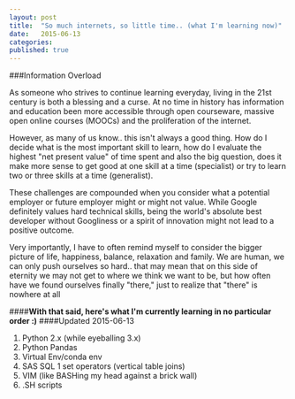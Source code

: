 ```yaml
---
layout: post
title:  "So much internets, so little time.. (what I'm learning now)"
date:   2015-06-13
categories: 
published: true
---
```


###Information Overload

As someone who strives to continue learning everyday, living in the 21st century is both a blessing and a curse.  At no time in history has information and education been more accessible through open courseware, massive open online courses (MOOCs) and the proliferation of the internet. 

However, as many of us know.. this isn't always a good thing.  How do I decide what is the most important skill to learn, how do I evaluate the highest "net present value" of time spent and also the big question, does it make more sense to get good at one skill at a time (specialist) or try to learn two or three skills at a time (generalist).

These challenges are compounded when you consider what a potential employer or future employer might or might not value.  While Google definitely values hard technical skills, being the world's absolute best developer without Googliness or a spirit of innovation might not lead to a positive outcome.

Very importantly, I have to often remind myself to consider the bigger picture of life, happiness, balance, relaxation and family.  We are human, we can only push ourselves so hard.. that may mean that on this side of eternity we may not get to where we think we want to be, but how often have we found ourselves finally "there," just to realize that "there" is nowhere at all

####**With that said, here's what I'm currently learning in no particular order :)**
####Updated 2015-06-13

1. Python 2.x (while eyeballing 3.x)
2. Python Pandas
3. Virtual Env/conda env
4. SAS SQL 1 set operators (vertical table joins)
5. VIM (like BASHing my head against a brick wall)
6. .SH scripts